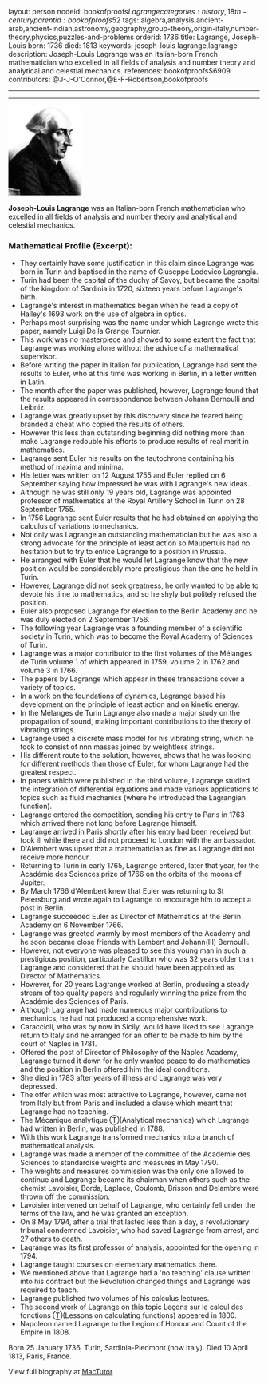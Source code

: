 layout: person
nodeid: bookofproofs$Lagrange
categories: history,18th-century
parentid: bookofproofs$52
tags: algebra,analysis,ancient-arab,ancient-indian,astronomy,geography,group-theory,origin-italy,number-theory,physics,puzzles-and-problems
orderid: 1736
title: Lagrange, Joseph-Louis
born: 1736
died: 1813
keywords: joseph-louis lagrange,lagrange
description: Joseph-Louis Lagrange was an Italian-born French mathematician who excelled in all fields of analysis and number theory and analytical and celestial mechanics.
references: bookofproofs$6909
contributors: @J-J-O'Connor,@E-F-Robertson,bookofproofs

---



---

![Lagrange.jpg](https://github.com/bookofproofs/bookofproofs.github.io/blob/main/_sources/_assets/images/portraits/Lagrange.jpg?raw=true)

**Joseph-Louis Lagrange** was an Italian-born French mathematician who excelled in all fields of analysis and number theory and analytical and celestial mechanics.

### Mathematical Profile (Excerpt):
* They certainly have some justification in this claim since Lagrange was born in Turin and baptised in the name of Giuseppe Lodovico Lagrangia.
* Turin had been the capital of the duchy of Savoy, but became the capital of the kingdom of Sardinia in 1720, sixteen years before Lagrange's birth.
* Lagrange's interest in mathematics began when he read a copy of Halley's 1693 work on the use of algebra in optics.
* Perhaps most surprising was the name under which Lagrange wrote this paper, namely Luigi De la Grange Tournier.
* This work was no masterpiece and showed to some extent the fact that Lagrange was working alone without the advice of a mathematical supervisor.
* Before writing the paper in Italian for publication, Lagrange had sent the results to Euler, who at this time was working in Berlin, in a letter written in Latin.
* The month after the paper was published, however, Lagrange found that the results appeared in correspondence between Johann Bernoulli and Leibniz.
* Lagrange was greatly upset by this discovery since he feared being branded a cheat who copied the results of others.
* However this less than outstanding beginning did nothing more than make Lagrange redouble his efforts to produce results of real merit in mathematics.
* Lagrange sent Euler his results on the tautochrone containing his method of maxima and minima.
* His letter was written on 12 August 1755 and Euler replied on 6 September saying how impressed he was with Lagrange's new ideas.
* Although he was still only 19 years old, Lagrange was appointed professor of mathematics at the Royal Artillery School in Turin on 28 September 1755.
* In 1756 Lagrange sent Euler results that he had obtained on applying the calculus of variations to mechanics.
* Not only was Lagrange an outstanding mathematician but he was also a strong advocate for the principle of least action so Maupertuis had no hesitation but to try to entice Lagrange to a position in Prussia.
* He arranged with Euler that he would let Lagrange know that the new position would be considerably more prestigious than the one he held in Turin.
* However, Lagrange did not seek greatness, he only wanted to be able to devote his time to mathematics, and so he shyly but politely refused the position.
* Euler also proposed Lagrange for election to the Berlin Academy and he was duly elected on 2 September 1756.
* The following year Lagrange was a founding member of a scientific society in Turin, which was to become the Royal Academy of Sciences of Turin.
* Lagrange was a major contributor to the first volumes of the Mélanges de Turin volume 1 of which appeared in 1759, volume 2 in 1762 and volume 3 in 1766.
* The papers by Lagrange which appear in these transactions cover a variety of topics.
* In a work on the foundations of dynamics, Lagrange based his development on the principle of least action and on kinetic energy.
* In the Mélanges de Turin Lagrange also made a major study on the propagation of sound, making important contributions to the theory of vibrating strings.
* Lagrange used a discrete mass model for his vibrating string, which he took to consist of nnn masses joined by weightless strings.
* His different route to the solution, however, shows that he was looking for different methods than those of Euler, for whom Lagrange had the greatest respect.
* In papers which were published in the third volume, Lagrange studied the integration of differential equations and made various applications to topics such as fluid mechanics (where he introduced the Lagrangian function).
* Lagrange entered the competition, sending his entry to Paris in 1763 which arrived there not long before Lagrange himself.
* Lagrange arrived in Paris shortly after his entry had been received but took ill while there and did not proceed to London with the ambassador.
* D'Alembert was upset that a mathematician as fine as Lagrange did not receive more honour.
* Returning to Turin in early 1765, Lagrange entered, later that year, for the Académie des Sciences prize of 1766 on the orbits of the moons of Jupiter.
* By March 1766 d'Alembert knew that Euler was returning to St Petersburg and wrote again to Lagrange to encourage him to accept a post in Berlin.
* Lagrange succeeded Euler as Director of Mathematics at the Berlin Academy on 6 November 1766.
* Lagrange was greeted warmly by most members of the Academy and he soon became close friends with Lambert and Johann(III) Bernoulli.
* However, not everyone was pleased to see this young man in such a prestigious position, particularly Castillon who was 32 years older than Lagrange and considered that he should have been appointed as Director of Mathematics.
* However, for 20 years Lagrange worked at Berlin, producing a steady stream of top quality papers and regularly winning the prize from the Académie des Sciences of Paris.
* Although Lagrange had made numerous major contributions to mechanics, he had not produced a comprehensive work.
* Caraccioli, who was by now in Sicily, would have liked to see Lagrange return to Italy and he arranged for an offer to be made to him by the court of Naples in 1781.
* Offered the post of Director of Philosophy of the Naples Academy, Lagrange turned it down for he only wanted peace to do mathematics and the position in Berlin offered him the ideal conditions.
* She died in 1783 after years of illness and Lagrange was very depressed.
* The offer which was most attractive to Lagrange, however, came not from Italy but from Paris and included a clause which meant that Lagrange had no teaching.
* The Mécanique analytique Ⓣ(Analytical mechanics) which Lagrange had written in Berlin, was published in 1788.
* With this work Lagrange transformed mechanics into a branch of mathematical analysis.
* Lagrange was made a member of the committee of the Académie des Sciences to standardise weights and measures in May 1790.
* The weights and measures commission was the only one allowed to continue and Lagrange became its chairman when others such as the chemist Lavoisier, Borda, Laplace, Coulomb, Brisson and Delambre were thrown off the commission.
* Lavoisier intervened on behalf of Lagrange, who certainly fell under the terms of the law, and he was granted an exception.
* On 8 May 1794, after a trial that lasted less than a day, a revolutionary tribunal condemned Lavoisier, who had saved Lagrange from arrest, and 27 others to death.
* Lagrange was its first professor of analysis, appointed for the opening in 1794.
* Lagrange taught courses on elementary mathematics there.
* We mentioned above that Lagrange had a 'no teaching' clause written into his contract but the Revolution changed things and Lagrange was required to teach.
* Lagrange published two volumes of his calculus lectures.
* The second work of Lagrange on this topic Leçons sur le calcul des fonctions Ⓣ(Lessons on calculating functions) appeared in 1800.
* Napoleon named Lagrange to the Legion of Honour and Count of the Empire in 1808.

Born 25 January 1736, Turin, Sardinia-Piedmont (now Italy). Died 10 April 1813, Paris, France.

View full biography at [MacTutor](https://mathshistory.st-andrews.ac.uk/Biographies/Lagrange/)
